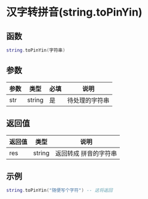 # 汉字转拼音(string.toPinYin)

## 函数

```lua
string.toPinYin(字符串)
```

## 参数

| 参数  | 类型     | 必填 | 说明      |
| --- | ------ | -- | ------- |
| str | string | 是  | 待处理的字符串 |

## 返回值

| 返回值 | 类型     | 说明          |
| --- | ------ | ----------- |
| res | string | 返回转成 拼音的字符串 |

## 示例

```lua
string.toPinYin("随便写个字符") -- 这将返回
```

